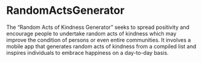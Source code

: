 # RandomActsGenerator
The “Random Acts of Kindness Generator” seeks to spread positivity and encourage people to undertake random acts of kindness which may improve the condition of persons or even entire communities. It involves a mobile app that generates random acts of kindness from a compiled list and inspires individuals to embrace happiness on a day-to-day basis.
